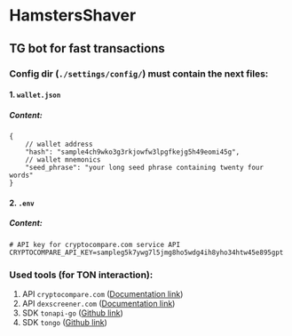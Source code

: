 # HamstersShaver

## TG bot for fast transactions


### Config dir (`./settings/config/`) must contain the next files:

#### 1. `wallet.json`
##### Content:

```json5
{
	// wallet address
	"hash": "sample4ch9wko3g3rkjowfw3lpgfkejg5h49eomi45g",
	// wallet mnemonics
	"seed_phrase": "your long seed phrase containing twenty four words"
}
```

#### 2. `.env`
##### Content:

```dotenv
# API key for cryptocompare.com service API
CRYPTOCOMPARE_API_KEY=sampleg5k7ywg7l5jmg8ho5wdg4ih8yho34htw45e895gpt
```


### Used tools (for TON interaction):

1. API `cryptocompare.com` ([Documentation link](https://min-api.cryptocompare.com/documentation))
2. API `dexscreener.com` ([Documentation link](https://docs.dexscreener.com/api/reference))
3. SDK `tonapi-go` ([Github link](https://github.com/tonkeeper/tonapi-go))
4. SDK `tongo` ([Github link](https://github.com/tonkeeper/tongo))
